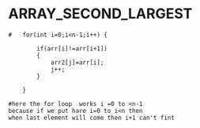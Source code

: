 # ARRAY_SECOND_LARGEST

	
	#	for(int i=0;i<n-1;i++) {
			
			if(arr[i]!=arr[i+1])
			{
				arr2[j]=arr[i];
				j++;
			}
			      
		}
    
    #here the for loop  works i =0 to <n-1 
    because if we put hare i=0 to i<n then 
    when last element will come then i+1 can't fint
